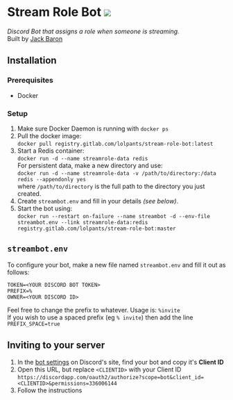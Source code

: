 # Stream Role Bot ![](https://gitlab.com/lolPants/stream-role-bot/badges/master/build.svg)
_Discord Bot that assigns a role when someone is streaming._  
Built by [Jack Baron](https://www.jackbaron.com)

## Installation
### Prerequisites
* Docker

### Setup
1. Make sure Docker Daemon is running with `docker ps`
2. Pull the docker image:  
`docker pull registry.gitlab.com/lolpants/stream-role-bot:latest`
3. Start a Redis container:  
`docker run -d --name streamrole-data redis`  
For persistent data, make a new directory and use:  
`docker run -d --name streamrole-data -v /path/to/directory:/data redis --appendonly yes`  
where `/path/to/directory` is the full path to the directory you just created.
4. Create `streambot.env` and fill in your details *(see below)*.
5. Start the bot using:  
`docker run --restart on-failure --name streambot -d --env-file streambot.env --link streamrole-data:redis registry.gitlab.com/lolpants/stream-role-bot:master`

## `streambot.env`
To configure your bot, make a new file named `streambot.env` and fill it out as follows:
```env
TOKEN=<YOUR DISCORD BOT TOKEN>
PREFIX=%
OWNER=<YOUR DISCORD ID>
```
Feel free to change the prefix to whatever. Usage is: `%invite`  
If you wish to use a spaced prefix (eg `% invite`) then add the line `PREFIX_SPACE=true`

## Inviting to your server
1. In the [bot settings](https://discordapp.com/developers/applications/me) on Discord's site, find your bot and copy it's **Client ID**
2. Open this URL, but replace `<CLIENTID>` with your Client ID `https://discordapp.com/oauth2/authorize?scope=bot&client_id=<CLIENTID>&permissions=336006144`
3. Follow the instructions
